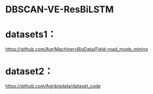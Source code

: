 # DBSCAN-VE-ResBiLSTM
# datasets1：
https://github.com/AgriMachineryBigData/Field-road_mode_mining

# dataset2：
https://github.com/Agribigdata/dataset_code
